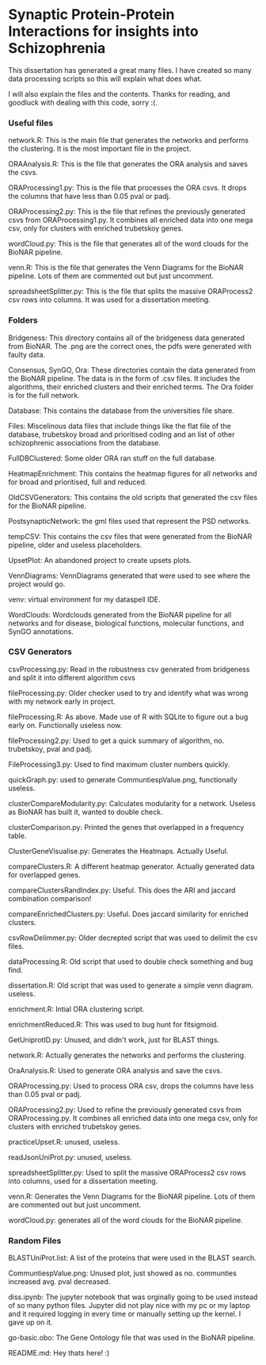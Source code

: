 # Synaptic Protein-Protein Interactions for insights into Schizophrenia
This dissertation has generated a great many files. I have created so many data processing scripts so this will explain what does what.

I will also explain the files and the contents. Thanks for reading, and goodluck with dealing with this code, sorry :(.

### Useful files

network.R: This is the main file that generates the networks and performs the clustering. It is the most important file in the project.

ORAAnalysis.R: This is the file that generates the ORA analysis and saves the csvs.

ORAProcessing1.py: This is the file that processes the ORA csvs. It drops the columns that have less than 0.05 pval or padj.

ORAProcessing2.py: This is the file that refines the previously generated csvs from ORAProcessing1.py. It combines all 
enriched data into one mega csv, only for clusters with enriched trubetskoy genes.

wordCloud.py: This is the file that generates all of the word clouds for the BioNAR pipeline.

venn.R: This is the file that generates the Venn Diagrams for the BioNAR pipeline. Lots of them are commented out but just uncomment.

spreadsheetSplitter.py: This is the file that splits the massive ORAProcess2 csv rows into columns. It was used for a dissertation meeting.



### Folders

Bridgeness: This directory contains all of the bridgeness data generated from BioNAR. The .png are the correct ones, the 
pdfs were generated with faulty data.

Consensus, SynGO, Ora: These directories contain the data generated from the BioNAR pipeline. The data is in the form of 
.csv files. It includes the algorithms, their enriched clusters and their enriched terms. The Ora folder is for the full
network.

Database: This contains the database from the universities file share.

Files: Miscelinous data files that include things like the flat file of the database, trubetskoy broad and prioritised 
coding and an list of other schizophrenic associations from the database.

FullDBClustered: Some older ORA ran stuff on the full database.

HeatmapEnrichment: This contains the heatmap figures for all networks and for broad and prioritised, full and reduced.

OldCSVGenerators: This contains the old scripts that generated the csv files for the BioNAR pipeline.

PostsynapticNetwork: the gml files used that represent the PSD networks.

tempCSV: This contains the csv files that were generated from the BioNAR pipeline, older and useless placeholders.

UpsetPlot: An abandoned project to create upsets plots.

VennDiagrams: VennDiagrams generated that were used to see where the project would go. 

venv: virtual environment for my dataspell IDE.

WordClouds: Wordclouds generated from the BioNAR pipeline for all networks and for disease, biological functions, 
molecular functions, and SynGO annotations.


### CSV Generators

csvProcessing.py: Read in the robustness csv generated from bridgeness and split it into different algorithm csvs

fileProcessing.py: Older checker used to try and identify what was wrong with my network early in project. 

fileProcessing.R: As above. Made use of R with SQLite to figure out a bug early on. Functionally useless now.

fileProcessing2.py: Used to get a quick summary of algorithm, no. trubetskoy, pval and padj.

FileProcessing3.py: Used to find maximum cluster numbers quickly.

quickGraph.py: used to generate CommuntiespValue.png, functionally useless.


clusterCompareModularity.py: Calculates modularity for a network. Useless as BioNAR has built it, wanted to double check.

clusterComparison.py: Printed the genes that overlapped in a frequency table.

ClusterGeneVisualise.py: Generates the Heatmaps. Actually Useful.

compareClusters.R: A different heatmap generator. Actually generated data for overlapped genes.

compareClustersRandIndex.py: Useful. This does the ARI and jaccard combination comparison!

compareEnrichedClusters.py: Useful. Does jaccard similarity for enriched clusters.

csvRowDelimmer.py: Older decrepted script that was used to delimit the csv files.

dataProcessing.R: Old script that used to double check something and bug find.

dissertation.R: Old script that was used to generate a simple venn diagram. useless.

enrichment.R: Intial ORA clustering script.

enrichmentReduced.R: This was used to bug hunt for fitsigmoid.

GetUniprotID.py: Unused, and didn't work, just for BLAST things.

network.R: Actually generates the networks and performs the clustering.

OraAnalysis.R: Used to generate ORA analysis and save the csvs.

ORAProcessing.py: Used to process ORA csv, drops the columns have less than 0.05 pval or padj.

ORAProcessing2.py: Used to refine the previously generated csvs from ORAProcessing.py. It combines all enriched data into
one mega csv, only for clusters with enriched trubetskoy genes.

practiceUpset.R: unused, useless.

readJsonUniProt.py: unused, useless.

spreadsheetSplitter.py: Used to split the massive ORAProcess2 csv rows into columns, used for a dissertation meeting.

venn.R: Generates the Venn Diagrams for the BioNAR pipeline. Lots of them are commented out but just uncomment.

wordCloud.py: generates all of the word clouds for the BioNAR pipeline.

### Random Files

BLASTUniProt.list: A list of the proteins that were used in the BLAST search.

CommuntiespValue.png: Unused plot, just showed as no. communties increased avg. pval decreased.

diss.ipynb: The jupyter notebook that was orginally going to be used instead of so many python files. Jupyter did not play
nice with my pc or my laptop and it required logging in every time or manually setting up the kernel. I gave up on it.

go-basic.obo: The Gene Ontology file that was used in the BioNAR pipeline.

README.md: Hey thats here! :)
